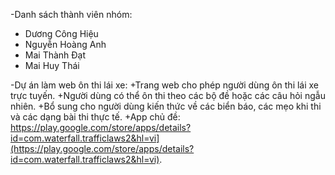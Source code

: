-Danh sách thành viên nhóm:
+ Dương Công Hiệu
+ Nguyễn Hoàng Anh
+ Mai Thành Đạt
+ Mai Huy Thái

-Dự án làm web ôn thi lái xe:
+Trang web cho phép người dùng ôn thi lái xe trực tuyến.
+Người dùng có thể ôn thi theo các bộ đề hoặc các câu hỏi ngẫu nhiên.
+Bổ sung cho người dùng kiến thức về các biển báo, các mẹo khi thi và các dạng bài thi thực tế.
+App chủ đề: https://play.google.com/store/apps/details?id=com.waterfall.trafficlaws2&hl=vi](https://play.google.com/store/apps/details?id=com.waterfall.trafficlaws2&hl=vi).




